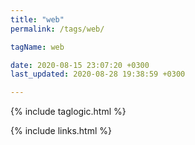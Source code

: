 ```yaml
---
title: "web"
permalink: /tags/web/

tagName: web

date: 2020-08-15 23:07:20 +0300
last_updated: 2020-08-28 19:38:59 +0300

---
```


{% include taglogic.html %}

{% include links.html %}
